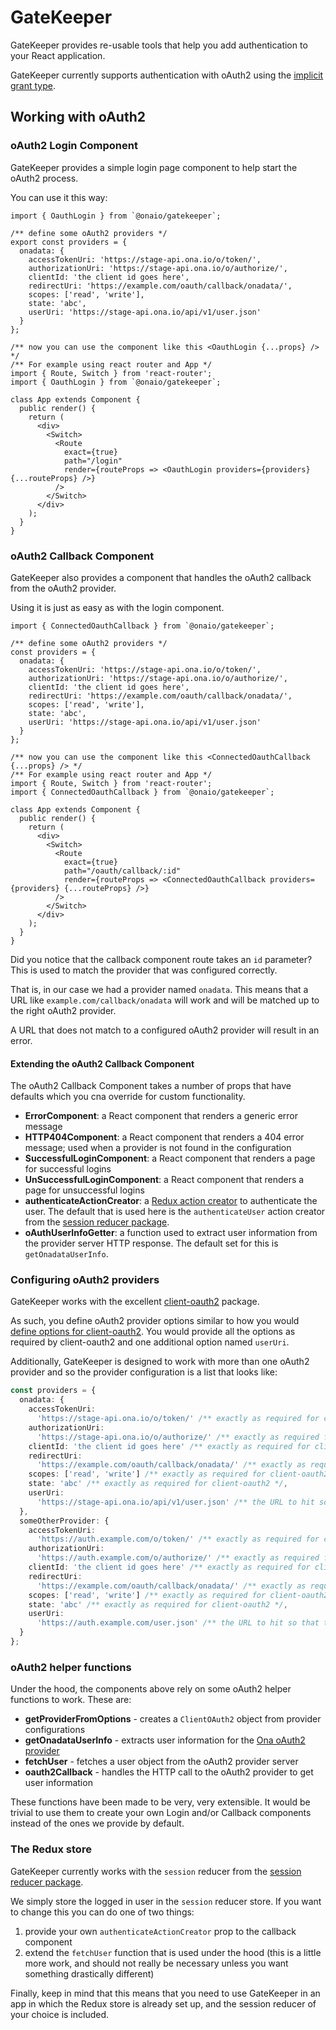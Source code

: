 # GateKeeper

GateKeeper provides re-usable tools that help you add authentication to your React application.

GateKeeper currently supports authentication with oAuth2 using the [implicit grant type](https://oauth.net/2/grant-types/implicit/).

## Working with oAuth2

### oAuth2 Login Component

GateKeeper provides a simple login page component to help start the oAuth2 process.

You can use it this way:

```tsx
import { OauthLogin } from `@onaio/gatekeeper`;

/** define some oAuth2 providers */
export const providers = {
  onadata: {
    accessTokenUri: 'https://stage-api.ona.io/o/token/',
    authorizationUri: 'https://stage-api.ona.io/o/authorize/',
    clientId: 'the client id goes here',
    redirectUri: 'https://example.com/oauth/callback/onadata/',
    scopes: ['read', 'write'],
    state: 'abc',
    userUri: 'https://stage-api.ona.io/api/v1/user.json'
  }
};

/** now you can use the component like this <OauthLogin {...props} /> */
/** For example using react router and App */
import { Route, Switch } from 'react-router';
import { OauthLogin } from `@onaio/gatekeeper`;

class App extends Component {
  public render() {
    return (
      <div>
        <Switch>
          <Route
            exact={true}
            path="/login"
            render={routeProps => <OauthLogin providers={providers} {...routeProps} />}
          />
        </Switch>
      </div>
    );
  }
}
```

### oAuth2 Callback Component

GateKeeper also provides a component that handles the oAuth2 callback from the oAuth2 provider.

Using it is just as easy as with the login component.

```tsx
import { ConnectedOauthCallback } from `@onaio/gatekeeper`;

/** define some oAuth2 providers */
const providers = {
  onadata: {
    accessTokenUri: 'https://stage-api.ona.io/o/token/',
    authorizationUri: 'https://stage-api.ona.io/o/authorize/',
    clientId: 'the client id goes here',
    redirectUri: 'https://example.com/oauth/callback/onadata/',
    scopes: ['read', 'write'],
    state: 'abc',
    userUri: 'https://stage-api.ona.io/api/v1/user.json'
  }
};

/** now you can use the component like this <ConnectedOauthCallback {...props} /> */
/** For example using react router and App */
import { Route, Switch } from 'react-router';
import { ConnectedOauthCallback } from `@onaio/gatekeeper`;

class App extends Component {
  public render() {
    return (
      <div>
        <Switch>
          <Route
            exact={true}
            path="/oauth/callback/:id"
            render={routeProps => <ConnectedOauthCallback providers={providers} {...routeProps} />}
          />
        </Switch>
      </div>
    );
  }
}
```

Did you notice that the callback component route takes an `id` parameter? This is used to match the provider that was configured correctly.

That is, in our case we had a provider named `onadata`. This means that a URL like `example.com/callback/onadata` will work and will be matched up to the right oAuth2 provider.

A URL that does not match to a configured oAuth2 provider will result in an error.

#### Extending the oAuth2 Callback Component

The oAuth2 Callback Component takes a number of props that have defaults which you cna override for custom functionality.

- **ErrorComponent**: a React component that renders a generic error message
- **HTTP404Component**: a React component that renders a 404 error message; used when a provider is not found in the configuration
- **SuccessfulLoginComponent**: a React component that renders a page for successful logins
- **UnSuccessfulLoginComponent**: a React component that renders a page for unsuccessful logins
- **authenticateActionCreator**: a [Redux action creator](https://redux.js.org/basics/actions#action-creators) to authenticate the user. The default that is used here is the `authenticateUser` action creator from the [session reducer package](https://github.com/onaio/js-tools/tree/master/packages/session-reducer).
- **oAuthUserInfoGetter**: a function used to extract user information from the provider server HTTP response. The default set for this is `getOnadataUserInfo`.

### Configuring oAuth2 providers

GateKeeper works with the excellent [client-oauth2](https://github.com/mulesoft/js-client-oauth2) package.

As such, you define oAuth2 provider options similar to how you would [define options for client-oauth2](https://github.com/mulesoft/js-client-oauth2#options-global-and-method-based). You would provide all the options as required by client-oauth2 and one additional option named `userUri`.

Additionally, GateKeeper is designed to work with more than one oAuth2 provider and so the provider configuration is a list that looks like:

```ts
const providers = {
  onadata: {
    accessTokenUri:
      'https://stage-api.ona.io/o/token/' /** exactly as required for client-oauth2 */,
    authorizationUri:
      'https://stage-api.ona.io/o/authorize/' /** exactly as required for client-oauth2 */,
    clientId: 'the client id goes here' /** exactly as required for client-oauth2 */,
    redirectUri:
      'https://example.com/oauth/callback/onadata/' /** exactly as required for client-oauth2 */,
    scopes: ['read', 'write'] /** exactly as required for client-oauth2 */,
    state: 'abc' /** exactly as required for client-oauth2 */,
    userUri:
      'https://stage-api.ona.io/api/v1/user.json' /** the URL to hit so that to get back the logged in user for the provider  */
  },
  someOtherProvider: {
    accessTokenUri:
      'https://auth.example.com/o/token/' /** exactly as required for client-oauth2 */,
    authorizationUri:
      'https://auth.example.com/o/authorize/' /** exactly as required for client-oauth2 */,
    clientId: 'the client id goes here' /** exactly as required for client-oauth2 */,
    redirectUri:
      'https://example.com/oauth/callback/onadata/' /** exactly as required for client-oauth2 */,
    scopes: ['read', 'write'] /** exactly as required for client-oauth2 */,
    state: 'abc' /** exactly as required for client-oauth2 */,
    userUri:
      'https://auth.example.com/user.json' /** the URL to hit so that to get back the logged in user for the provider  */
  }
};
```

### oAuth2 helper functions

Under the hood, the components above rely on some oAuth2 helper functions to work. These are:

- **getProviderFromOptions** - creates a `ClientOAuth2` object from provider configurations
- **getOnadataUserInfo** - extracts user information for the [Ona oAuth2 provider](https://ona.io)
- **fetchUser** - fetches a user object from the oAuth2 provider server
- **oauth2Callback** - handles the HTTP call to the oAuth2 provider to get user information

These functions have been made to be very, very extensible. It would be trivial to use them to create your own Login and/or Callback components instead of the ones we provide by default.

### The Redux store

GateKeeper currently works with the `session` reducer from the [session reducer package](https://github.com/onaio/js-tools/tree/master/packages/session-reducer).

We simply store the logged in user in the `session` reducer store. If you want to change this you can do one of two things:

1. provide your own `authenticateActionCreator` prop to the callback component
2. extend the `fetchUser` function that is used under the hood (this is a little more work, and should not really be necessary unless you want something drastically different)

Finally, keep in mind that this means that you need to use GateKeeper in an app in which the Redux store is already set up, and the session reducer of your choice is included.
